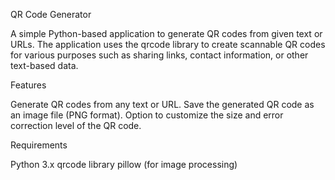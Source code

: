 QR Code Generator

A simple Python-based application to generate QR codes from given text or URLs. 
The application uses the qrcode library to create scannable QR codes for various purposes such as sharing links, contact information, or other text-based data.

Features

Generate QR codes from any text or URL.
Save the generated QR code as an image file (PNG format).
Option to customize the size and error correction level of the QR code.

Requirements

Python 3.x
qrcode library
pillow (for image processing)

